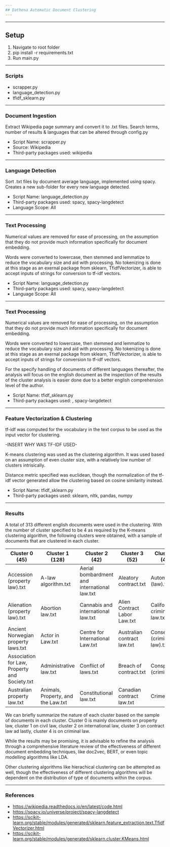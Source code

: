 ```yaml
---
## Dathena Automatic Document Clustering
---
```

---
## Setup
1. Navigate to root folder
2. pip install -r requirements.txt
3. Run main.py

---
### Scripts
- scrapper.py
- language_detection.py
- tfidf_sklearn.py
---
### Document Ingestion
Extract Wikipedia page summary and convert it to .txt files. Search terms, number of results & languages that can be altered through config.py

- Script Name: scrapper.py
- Source: Wikipedia
- Third-party packages used: wikipedia

---
### Language Detection
Sort .txt files by document average language, implemented using spacy.
Creates a new sub-folder for every new language detected.

- Script Name: language_detection.py
- Third-party packages used: spacy, spacy-langdetect
- Language Scope: All

---
### Text Processing
Numerical values are removed for ease of processing, on the assumption that they do not provide much information specifically for document embedding. 

Words were converted to lowercase, then stemmed and lemmatize to reduce the vocabulary size and aid with processing. No tokenizing is done at this stage as an exernal package from sklearn, TfidfVectorizer, is able to accept inputs of strings for conversion to tf-idf vectors.

- Script Name: language_detection.py
- Third-party packages used: spacy, spacy-langdetect
- Language Scope: All
---
### Text Processing
Numerical values are removed for ease of processing, on the assumption that they do not provide much information specifically for document embedding. 

Words were converted to lowercase, then stemmed and lemmatize to reduce the vocabulary size and aid with processing. No tokenizing is done at this stage as an exernal package from sklearn, TfidfVectorizer, is able to accept inputs of strings for conversion to tf-idf vectors.

For the specify handling of documents of different languages thereafter, the analysis will focus on the english document as the inspection of the results of the cluster analysis is easier done due to a better english comprehension level of the author.

- Script Name: tfidf_sklearn.py
- Third-party packages used: , spacy-langdetect
---
### Feature Vectorization & Clustering
tf-idf was computed for the vocabulary in the text corpus to be used as the input vector for clustering. 

-INSERT WHY WAS TF-IDF USED-

K-means clustering was used as the clustering algorithm. It was used based on an assumption of even cluster size, with a relatively low number of clusters intrisically.

Distance metric specified was euclidean, though the normalization of the tf-idf vector generated allow the clustering based on cosine similarity instead.

- Script Name: tfidf_sklearn.py
- Third-party packages used: sklearn, nltk, pandas, numpy
---
### Results

A total of 313 different english documents were used in the clustering. With the number of cluster specified to be 4 as required by the K-means clustering algorithm, the following clusters were obtained, with a sample of documents that are clustered in each cluster.

| Cluster 0 (45) | Cluster 1 (128)| Cluster 2 (42) | Cluster 3 (52)| Cluster 4 (46) |
| ------ | ----------- |------ | ----------- | ----------- |
|Accession (property law).txt|A-law algorithm.txt|Aerial bombardment and international law.txt|Aleatory contract.txt|Automatism (law).txt|
|Alienation (property law).txt|Abortion law.txt|Cannabis and international law.txt|Alien Contract Labor Law.txt|California criminal law.txt|
|Ancient Norwegian property laws.txt|Actor in Law.txt|Centre for International Law.txt|Australian contract law.txt|Consent (criminal law).txt|
|Association for Law, Property and Society.txt|Administrative law.txt|Conflict of laws.txt|Breach of contract.txt|Conspiracy (criminal).txt|
|Australian property law.txt|Animals, Property, and the Law.txt|Constitutional law.txt|Canadian contract law.txt|Crime.txt|

We can briefly summarize the nature of each cluster based on the sample of documents in each cluster. Cluster 0 is mainly documents on property law, cluster 1 on civil law, cluster 2 on international law, cluster 3 on contract law ad lastly, cluster 4 is on criminal law.

While the results may be promising, it is advisable to refine the analysis through a comprehensive literature review of the effectiveness of different document embedding techniques, like doc2vec, BERT, or even topic modelling algorithms like LDA. 

Other clustering algorithms like hierachical clustering can be attempted as well, though the effectiveness of different clustering algorithms will be dependent on the distribution of type of documents within the corpus. 

---
### References
- https://wikipedia.readthedocs.io/en/latest/code.html
- https://spacy.io/universe/project/spacy-langdetect
- https://scikit-learn.org/stable/modules/generated/sklearn.feature_extraction.text.TfidfVectorizer.html
- https://scikit-learn.org/stable/modules/generated/sklearn.cluster.KMeans.html